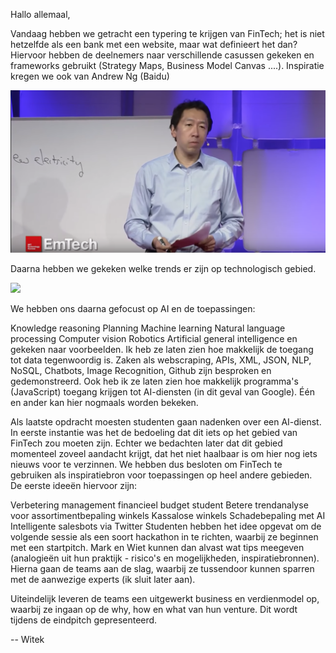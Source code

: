 Hallo allemaal,

Vandaag hebben we getracht een typering te krijgen van FinTech; het is niet hetzelfde als een bank met een website, maar wat definieert het dan? Hiervoor hebben de deelnemers naar verschillende casussen gekeken en frameworks gebruikt (Strategy Maps, Business Model Canvas ....). Inspiratie kregen we ook van Andrew Ng (Baidu)


[![](https://github.com/hanbedrijfskunde/dbi/blob/master/Screenshot%202018-12-11%20at%2009.23.34.png?raw=true)](https://youtu.be/NKpuX_yzdYs)

Daarna hebben we gekeken welke trends er zijn op technologisch gebied.

![](https://thumbor.forbes.com/thumbor/960x0/https%3A%2F%2Fblogs-images.forbes.com%2Fgilpress%2Ffiles%2F2017%2F04%2FForrester_digitalPredator.jpg)


We hebben ons daarna gefocust op AI en de toepassingen:

Knowledge reasoning
Planning
Machine learning
Natural language processing
Computer vision
Robotics
Artificial general intelligence
en gekeken naar voorbeelden. Ik heb ze laten zien hoe makkelijk de toegang tot data tegenwoordig is. Zaken als webscraping, APIs, XML, JSON, NLP, NoSQL, Chatbots, Image Recognition, Github zijn besproken en gedemonstreerd. Ook heb ik ze laten zien hoe makkelijk programma's (JavaScript) toegang krijgen tot AI-diensten (in dit geval van Google). Één en ander kan hier nogmaals worden bekeken.

Als laatste opdracht moesten studenten gaan nadenken over een AI-dienst. In eerste instantie was het de bedoeling dat dit iets op het gebied van FinTech zou moeten zijn. Echter we bedachten later dat dit gebied momenteel zoveel aandacht krijgt, dat het niet haalbaar is om hier nog iets nieuws voor te verzinnen. We hebben dus besloten om FinTech te gebruiken als inspiratiebron voor toepassingen op heel andere gebieden. De eerste ideeën hiervoor zijn:

Verbetering management financieel budget student
Betere trendanalyse voor assortimentbepaling winkels
Kassalose winkels
Schadebepaling met AI
Intelligente salesbots via Twitter
Studenten hebben het idee opgevat om de volgende sessie als een soort hackathon in te richten, waarbij ze beginnen met een startpitch. Mark en Wiet kunnen dan alvast wat tips meegeven (analogieën uit hun praktijk - risico's en mogelijkheden, inspiratiebronnen). Hierna gaan de teams aan de slag, waarbij ze tussendoor kunnen sparren met de aanwezige experts (ik sluit later aan).

Uiteindelijk leveren de teams een uitgewerkt business en verdienmodel op, waarbij ze ingaan op de why, how en what van hun venture. Dit wordt tijdens de eindpitch gepresenteerd.

-- Witek
